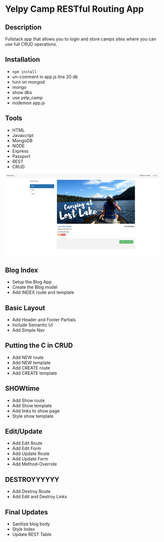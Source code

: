 # Yelpy Camp RESTful Routing App

## Description

Fullstack app that allows you to login and store camps sites where you can use full CRUD operations.

## Installation

- `npm install`
- un-comment in app.js line 20 db
- turn on mongod
- mongo
- show dbs
- use yelp_camp
- nodemon app.js

## Tools

- HTML
- Javascript
- MongoDB
- NODE
- Express
- Passport
- REST
- CRUD

![App ScreenShot](yelpycamp.png)

## Blog Index

- Setup the Blog App
- Create the Blog model
- Add INDEX route and template

## Basic Layout

- Add Header and Footer Partials
- Include Semantic UI
- Add Simple Nav

## Putting the C in CRUD

- Add NEW route
- Add NEW template
- Add CREATE route
- Add CREATE template

## SHOWtime

- Add Show route
- Add Show template
- Add links to show page
- Style show template

## Edit/Update

- Add Edit Route
- Add Edit Form
- Add Update Route
- Add Update Form
- Add Method-Override

## DESTROYYYYYY

- Add Destroy Route
- Add Edit and Destroy Links

## Final Updates

- Sanitize blog body
- Style Index
- Update REST Table
